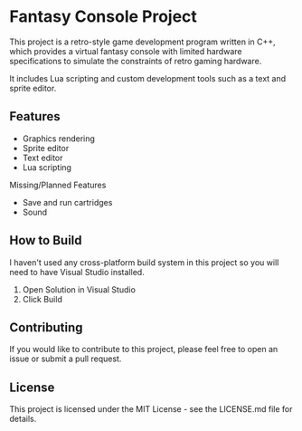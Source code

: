 # Fantasy Console Project

 
This project is a retro-style game development program written in C++, which provides a virtual fantasy console with limited hardware specifications to simulate the constraints of retro gaming hardware. 

It includes Lua scripting and custom development tools such as a text and sprite editor.

## Features

- Graphics rendering
- Sprite editor
- Text editor
- Lua scripting

Missing/Planned Features
- Save and run cartridges
- Sound

## How to Build
I haven't used any cross-platform build system in this project so you will need to have Visual Studio installed.

1. Open Solution in Visual Studio
2. Click Build

## Contributing
If you would like to contribute to this project, please feel free to open an issue or submit a pull request.

## License
This project is licensed under the MIT License - see the LICENSE.md file for details.
